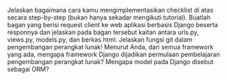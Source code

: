 Jelaskan bagaimana cara kamu mengimplementasikan checklist di atas secara step-by-step (bukan hanya sekadar mengikuti tutorial).
Buatlah bagan yang berisi request client ke web aplikasi berbasis Django beserta responnya dan jelaskan pada bagan tersebut kaitan antara urls.py, views.py, models.py, dan berkas html.
Jelaskan fungsi git dalam pengembangan perangkat lunak!
Menurut Anda, dari semua framework yang ada, mengapa framework Django dijadikan permulaan pembelajaran pengembangan perangkat lunak?
Mengapa model pada Django disebut sebagai ORM?